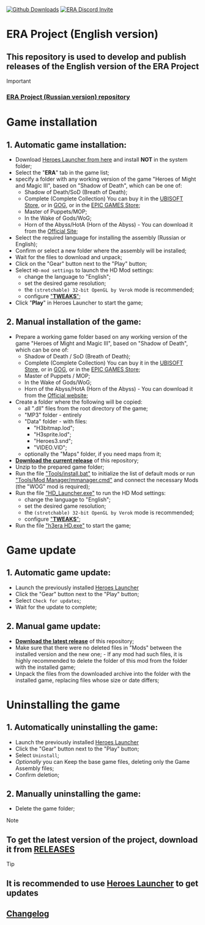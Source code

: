 [![Github Downloads](https://img.shields.io/github/downloads/ERA-Projects/era-project-eng/total)](https://github.com/ERA-Projects/era-project-eng/releases)
[![ERA Discord Invite](https://img.shields.io/discord/665742159307341827?color=%237289DA&label=chat&logo=discord&logoColor=white)](https://discord.gg/bvfJGZe)

# ERA Project (English version)
## This repository is used to develop and publish releases of the **English version** of the ERA Project
> [!IMPORTANT]
> ### [ERA Project (Russian version) repository](https://github.com/ERA-Projects/era-project-rus)


# Game installation
## 1. Automatic game installation:
- Download [Heroes Launcher from here](https://github.com/HeroesLauncher/heroeslauncher/releases) and install **NOT** in the system folder;
- Select the "**ERA**" tab in the game list;
- specify a folder with any working version of the game "Heroes of Might and Magic III", based on "Shadow of Death", which can be one of:
    - Shadow of Death/SoD (Breath of Death);
    - Complete (Complete Collection) You can buy it in the [UBISOFT Store](https://store.ubisoft.com/us/heroes-of-might-and-magic-3--complete/575ffd9ba3be1633568b4d8c.html), or in [GOG](https://www.gog.com/en/game/heroes_of_might_and_magic_3_complete_edition), or in the [EPIC GAMES Store](https://store.epicgames.com/en-US/p/might-and-magic-heroes-3);
    - Master of Puppets/MOP;
    - In the Wake of Gods/WoG;
    - Horn of the Abyss/HotA (Horn of the Abyss) - You can download it from the [Official Site](https://h3hota.com/en/download);
- Select the required language for installing the assembly (Russian or English);
- Confirm or select a new folder where the assembly will be installed;
- Wait for the files to download and unpack;
- Click on the "Gear" button next to the "Play" button;
- Select ``HD-mod settings`` to launch the HD Mod settings:
    - change the language to "English";
    - set the desired game resolution;
    - the ``(stretchable) 32-bit OpenGL by Verok`` mode is recommended;
    - configure ["**TWEAKS**"](https://sites.google.com/site/heroes3hd/eng/tweaks);
- Click "**Play**" in Heroes Launcher to start the game;

## 2. Manual installation of the game:
- Prepare a working game folder based on any working version of the game "Heroes of Might and Magic III", based on "Shadow of Death", which can be one of:
    - Shadow of Death / SoD (Breath of Death);
    - Complete (Complete Collection) You can buy it in the [UBISOFT Store](https://store.ubisoft.com/us/heroes-of-might-and-magic-3--complete/575ffd9ba3be1633568b4d8c.html), or in [GOG](https://www.gog.com/en/game/heroes_of_might_and_magic_3_complete_edition), or in the [EPIC GAMES Store](https://store.epicgames.com/en-US/p/might-and-magic-heroes-3);
    - Master of Puppets / MOP;
    - In the Wake of Gods/WoG;
    - Horn of the Abyss/HotA (Horn of the Abyss) - You can download it from the [Official website](https://h3hota.com/en/download);
- Create a folder where the following will be copied:
    - all ".dll" files from the root directory of the game;
    - "MP3" folder - entirely
    - "Data" folder - with files:
      - "H3bitmap.lod";
      - "H3sprite.lod";
      - "Heroes3.snd";
      - "VIDEO.VID";
    - optionally the "Maps" folder, if you need maps from it;
- [**Download the current release**](https://github.com/ERA-Projects/era-project-eng/releases/latest) of this repository;
- Unzip to the prepared game folder;
- Run the file ["Tools/install.bat"](Tools/install.bat) to initialize the list of default mods or run ["Tools/Mod Manager/mmanager.cmd"](Tools/Mod%20Manager/mmanager.cmd) and connect the necessary Mods (the "WOG" mod is required);
- Run the file ["HD_Launcher.exe"](HD_Launcher.exe) to run the HD Mod settings:
    - change the language to "English";
    - set the desired game resolution;
    - the ``(stretchable) 32-bit OpenGL by Verok`` mode is recommended;
    - configure ["**TWEAKS**"](https://sites.google.com/site/heroes3hd/eng/tweaks);
- Run the file ["h3era HD.exe"](h3era%20HD.exe) to start the game;

# Game update
## 1. Automatic game update:
- Launch the previously installed [Heroes Launcher](https://github.com/HeroesLauncher/heroeslauncher/releases)
- Click the "Gear" button next to the "Play" button;
- Select ``Check for updates``;
- Wait for the update to complete;

## 2. Manual game update:
- [**Download the latest release**](https://github.com/ERA-Projects/era-project-eng/releases/latest) of this repository;
- Make sure that there were no deleted files in "Mods" between the installed version and the new one;
        - If any mod had such files, it is highly recommended to delete the folder of this mod from the folder with the installed game;
- Unpack the files from the downloaded archive into the folder with the installed game, replacing files whose size or date differs;

# Uninstalling the game
## 1. Automatically uninstalling the game:
- Launch the previously installed [Heroes Launcher](https://github.com/HeroesLauncher/heroeslauncher/releases)
- Click the "Gear" button next to the "Play" button;
- Select ``Uninstall``;
- *Optionally* you can Keep the base game files, deleting only the Game Assembly files;
- Confirm deletion;

## 2. Manually uninstalling the game:
- Delete the game folder;

> [!NOTE]
> ## To get the latest version of the project, download it from [RELEASES](https://github.com/ERA-Projects/era-project-eng/releases/latest)

> [!TIP]
> ## It is recommended to use [Heroes Launcher](https://github.com/HeroesLauncher/heroeslauncher/releases) to get updates
> ## [Changelog](https://github.com/ERA-Projects/era-project-eng/blob/main/CHANGELOG.md)
